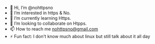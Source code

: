 - 👋 Hi, I’m @nohttpsno
- 👀 I’m interested in https & No.
- 🌱 I’m currently learning Https.
- 💞️ I’m looking to collaborate on Htpps.
- 📫 How to reach me nohttpsno@gmail.com
- ⚡ Fun fact: I don't know much about linux but still talk about it all day

<!---
nohttpsno/nohttpsno is a ✨ special ✨ repository because its `README.md` (this file) appears on your GitHub profile.
You can click the Preview link to take a look at your changes.
--->
